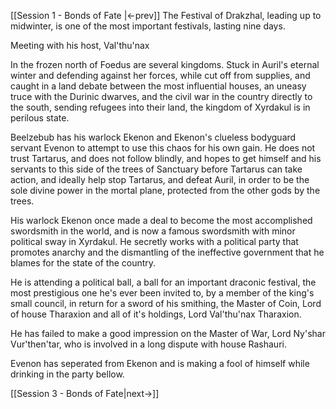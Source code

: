 [[Session 1 - Bonds of Fate |<-prev]]
The Festival of Drakzhal, leading up to midwinter, is one of the most important festivals, lasting nine days. 

Meeting with his host, Val'thu'nax 


In the frozen north of Foedus are several kingdoms. Stuck in Auril's eternal winter and defending against her forces, while cut off from supplies, and caught in a land debate between the most influential houses, an uneasy truce with the Durinic dwarves, and the civil war in the country directly to the south, sending refugees into their land, the kingdom of Xyrdakul is in perilous state. 

Beelzebub has his warlock Ekenon and Ekenon's clueless bodyguard servant Evenon to attempt to use this chaos for his own gain. He does not trust Tartarus, and does not follow blindly, and hopes to get himself and his servants to this side of the trees of Sanctuary before Tartarus can take action, and ideally help stop Tartarus, and defeat Auril, in order to be the sole divine power in the mortal plane, protected from the other gods by the trees. 

His warlock Ekenon once made a deal to become the most accomplished swordsmith in the world, and is now a famous swordsmith with minor political sway in Xyrdakul. He secretly works with a political party that promotes anarchy and the dismantling of the ineffective government that he blames for the state of the country. 

He is attending a political ball, a ball for an important draconic festival, the most prestigious one he's ever been invited to, by a member of the king's small council, in return for a sword of his smithing, the Master of Coin, Lord of house Tharaxion and all of it's holdings, Lord Val'thu'nax Tharaxion.

He has failed to make a good impression on the Master of War, Lord Ny'shar Vur'then'tar, who is involved in a long dispute with house Rashauri. 

Evenon has seperated from Ekenon and is making a fool of himself while drinking in the party bellow.

[[Session 3 - Bonds of Fate|next->]]